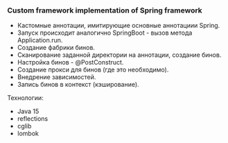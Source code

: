 ### Custom framework implementation of Spring framework

* Кастомные аннотации, имитирующие основные аннотациии Spring.
* Запуск происходит аналогично SpringBoot - вызов метода Application.run.
* Создание фабрики бинов.
* Сканирование заданной директории на аннотации, создание бинов.
* Настройка бинов - @PostConstruct.
* Создание прокси для бинов (где это необходимо).
* Внедрение зависимостей.
* Запись бинов в контекст (кэширование).

Технологии:
* Java 15
* reflections
* cglib
* lombok


